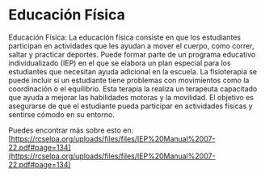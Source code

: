 # Educación Física
Educación Física: La educación física consiste en que los estudiantes participan en actividades que les ayudan a mover el cuerpo, como correr, saltar y practicar deportes. Puede formar parte de un programa educativo individualizado (IEP) en el que se elabora un plan especial para los estudiantes que necesitan ayuda adicional en la escuela. La fisioterapia se puede incluir si un estudiante tiene problemas con movimientos como la coordinación o el equilibrio. Esta terapia la realiza un terapeuta capacitado que ayuda a mejorar las habilidades motoras y la movilidad. El objetivo es asegurarse de que el estudiante pueda participar en actividades físicas y sentirse cómodo en su entorno.

Puedes encontrar más sobre esto en: [https://rcselpa.org/uploads/files/files/IEP%20Manual%2007-22.pdf#page=134](https://rcselpa.org/uploads/files/files/IEP%20Manual%2007-22.pdf#page=134)
